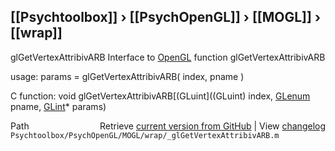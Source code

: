 ## [[Psychtoolbox]] &#8250; [[PsychOpenGL]] &#8250; [[MOGL]] &#8250; [[wrap]]

glGetVertexAttribivARB  Interface to [OpenGL](OpenGL) function glGetVertexAttribivARB  
  
usage:  params = glGetVertexAttribivARB( index, pname )  
  
C function:  void glGetVertexAttribivARB[(GLuint]((GLuint) index, [GLenum](GLenum) pname, [GLint](GLint)\* params)  




<div class="code_header" style="text-align:right;">
  <span style="float:left;">Path&nbsp;&nbsp;</span> <span class="counter">Retrieve <a href=
  "https://raw.github.com/Psychtoolbox-3/Psychtoolbox-3/beta/Psychtoolbox/PsychOpenGL/MOGL/wrap/_glGetVertexAttribivARB.m">current version from GitHub</a> | View <a href=
  "https://github.com/Psychtoolbox-3/Psychtoolbox-3/commits/beta/Psychtoolbox/PsychOpenGL/MOGL/wrap/_glGetVertexAttribivARB.m">changelog</a></span>
</div>
<div class="code">
  <code>Psychtoolbox/PsychOpenGL/MOGL/wrap/_glGetVertexAttribivARB.m</code>
</div>

